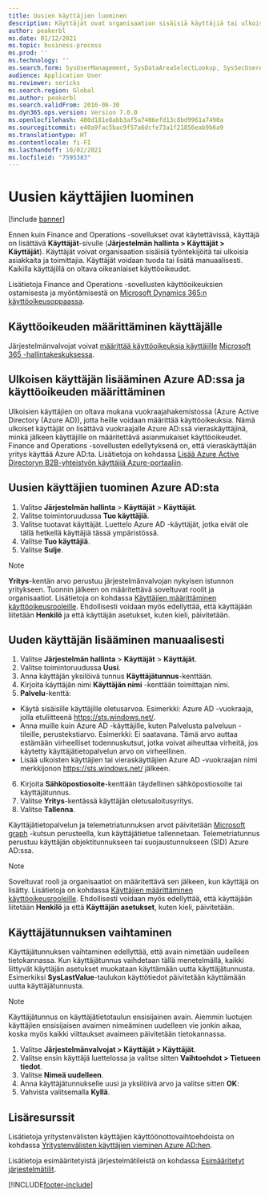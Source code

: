 ```yaml
---
title: Uusien käyttäjien luominen
description: Käyttäjät ovat organisaation sisäisiä käyttäjiä tai ulkoisia asiakkaita ja toimittajia, jotka tarvitsevat järjestelmän käyttöoikeuden töidensä tekemiseen.
author: peakerbl
ms.date: 01/12/2021
ms.topic: business-process
ms.prod: ''
ms.technology: ''
ms.search.form: SysUserManagement, SysDataAreaSelectLookup, SysSecUserAddRoles, SysUserMSODSUserImport
audience: Application User
ms.reviewer: sericks
ms.search.region: Global
ms.author: peakerbl
ms.search.validFrom: 2016-06-30
ms.dyn365.ops.version: Version 7.0.0
ms.openlocfilehash: 480d181e8abb3af5a7406efd13c8bd9961a7490a
ms.sourcegitcommit: e40a9fac5bac9f57a6dcfe73a1f21856eab9b6a9
ms.translationtype: HT
ms.contentlocale: fi-FI
ms.lasthandoff: 10/02/2021
ms.locfileid: "7595383"
---
```

# <a name="create-new-users"></a>Uusien käyttäjien luominen

[!include [banner](../../includes/banner.md)]

Ennen kuin Finance and Operations -sovellukset ovat käytettävissä, käyttäjä on lisättävä **Käyttäjät**-sivulle (**Järjestelmän hallinta \> Käyttäjät \> Käyttäjät**). Käyttäjät voivat organisaation sisäisiä työntekijöitä tai ulkoisia asiakkaita ja toimittajia. Käyttäjät voidaan tuoda tai lisätä manuaalisesti. Kaikilla käyttäjillä on oltava oikeanlaiset käyttöoikeudet.

Lisätietoja Finance and Operations -sovellusten käyttöoikeuksien ostamisesta ja myöntämisestä on [Microsoft Dynamics 365:n käyttöoikeusoppaassa](https://go.microsoft.com/fwlink/?LinkId=866544&amp;clcid=0x409).

## <a name="assign-a-license-to-a-user"></a>Käyttöoikeuden määrittäminen käyttäjälle
Järjestelmänvalvojat voivat [määrittää käyttöoikeuksia käyttäjille](/office365/admin/subscriptions-and-billing/assign-licenses-to-users) [Microsoft 365 -hallintakeskuksessa](/office365/admin/admin-overview/about-the-admin-center).

## <a name="add-an-external-user-in-azure-ad-and-assign-a-license"></a>Ulkoisen käyttäjän lisääminen Azure AD:ssa ja käyttöoikeuden määrittäminen 
Ulkoisien käyttäjien on oltava mukana vuokraajahakemistossa (Azure Active Directory (Azure AD)), jotta heille voidaan määrittää käyttöoikeuksia. Nämä ulkoiset käyttäjät on lisättävä vuokraajalle Azure AD:ssä vieraskäyttäjinä, minkä jälkeen käyttäjille on määritettävä asianmukaiset käyttöoikeudet. Finance and Operations -sovellusten edellytyksenä on, että vieraskäyttäjän yritys käyttää Azure AD:ta. Lisätietoja on kohdassa [Lisää Azure Active Directoryn B2B-yhteistyön käyttäjiä Azure-portaaliin](/azure/active-directory/b2b/add-users-administrator).

## <a name="import-new-users-from-azure-ad"></a>Uusien käyttäjien tuominen Azure AD:sta 
1. Valitse **Järjestelmän hallinta** \> **Käyttäjät** \> **Käyttäjät**.
2. Valitse toimintoruudussa **Tuo käyttäjiä**.
3. Valitse tuotavat käyttäjät. Luettelo Azure AD -käyttäjät, jotka eivät ole tällä hetkellä käyttäjiä tässä ympäristössä.
4. Valitse **Tuo käyttäjiä**.
5. Valitse **Sulje**.

> [!NOTE]
> **Yritys**-kentän arvo perustuu järjestelmänvalvojan nykyisen istunnon yritykseen. Tuonnin jälkeen on määritettävä soveltuvat roolit ja organisaatiot. Lisätietoja on kohdassa [Käyttäjien määrittäminen käyttöoikeusrooleille](assign-users-security-roles.md). Ehdollisesti voidaan myös edellyttää, että käyttäjään liitetään **Henkilö** ja että käyttäjän asetukset, kuten kieli, päivitetään.

## <a name="manually-add-a-new-user"></a>Uuden käyttäjän lisääminen manuaalisesti
1. Valitse **Järjestelmän hallinta** \> **Käyttäjät** \> **Käyttäjät**.
2. Valitse toimintoruudussa **Uusi**.
3. Anna käyttäjän yksilöivä tunnus **Käyttäjätunnus**-kenttään.   
4. Kirjoita käyttäjän nimi **Käyttäjän nimi** -kenttään toimittajan nimi.  
5. **Palvelu**-kenttä:
 - Käytä sisäisille käyttäjille oletusarvoa. Esimerkki: Azure AD -vuokraaja, jolla etuliitteenä https://sts.windows.net/.  
 - Anna muille kuin Azure AD -käyttäjille, kuten Palvelusta palveluun -tileille, perustekstiarvo. Esimerkki: Ei saatavana. Tämä arvo auttaa estämään virheelliset todennuskutsut, jotka voivat aiheuttaa virheitä, jos käytetty käyttäjätietopalvelun arvo on virheellinen.  
 - Lisää ulkoisten käyttäjien tai vieraskäyttäjien Azure AD -vuokraajan nimi merkkijonon https://sts.windows.net/ jälkeen.
6. Kirjoita **Sähköpostiosoite**-kenttään täydellinen sähköpostiosoite tai käyttäjätunnus.  
7. Valitse **Yritys**-kentässä käyttäjän oletusaloitusyritys. 
8. Valitse **Tallenna**.

Käyttäjätietopalvelun ja telemetriatunnuksen arvot päivitetään [Microsoft graph](/graph/overview) -kutsun perusteella, kun käyttäjätietue tallennetaan. Telemetriatunnus perustuu käyttäjän objektitunnukseen tai suojaustunnukseen (SID) Azure AD:ssa.

> [!NOTE]
> Soveltuvat rooli ja organisaatiot on määritettävä sen jälkeen, kun käyttäjä on lisätty. Lisätietoja on kohdassa [Käyttäjien määrittäminen käyttöoikeusrooleille](assign-users-security-roles.md). Ehdollisesti voidaan myös edellyttää, että käyttäjään liitetään **Henkilö** ja että **Käyttäjän asetukset**, kuten kieli, päivitetään.

## <a name="change-a-user-id"></a>Käyttäjätunnuksen vaihtaminen
Käyttäjätunnuksen vaihtaminen edellyttää, että avain nimetään uudelleen tietokannassa. Kun käyttäjätunnus vaihdetaan tällä menetelmällä, kaikki liittyvät käyttäjän asetukset muokataan käyttämään uutta käyttäjätunnusta. Esimerkiksi **SysLastValue**-taulukon käyttötiedot päivitetään käyttämään uutta käyttäjätunnusta.

> [!NOTE]
> Käyttäjätunnus on käyttäjätietotaulun ensisijainen avain. Aiemmin luotujen käyttäjien ensisijaisen avaimen nimeäminen uudelleen vie jonkin aikaa, koska myös kaikki viittaukset avaimeen päivitetään tietokannassa. 

1. Valitse **Järjestelmänvalvojat \> Käyttäjät \> Käyttäjät**.
2. Valitse ensin käyttäjä luettelossa ja valitse sitten **Vaihtoehdot \> Tietueen tiedot**.
3. Valitse **Nimeä uudelleen**.
4. Anna käyttäjätunnukselle uusi ja yksilöivä arvo ja valitse sitten **OK**: 
5. Vahvista valitsemalla **Kyllä**.

## <a name="additional-resources"></a>Lisäresurssit

Lisätietoja yritystenvälisten käyttäjien käyttöönottovaihtoehdoista on kohdassa [Yritystenvälisten käyttäjien vieminen Azure AD:hen](../implement-b2b.md).

Lisätietoja esimääritetyistä järjestelmätileistä on kohdassa [Esimääritetyt järjestelmätilit](../pre-configured-system-accounts.md).


[!INCLUDE[footer-include](../../../../includes/footer-banner.md)]